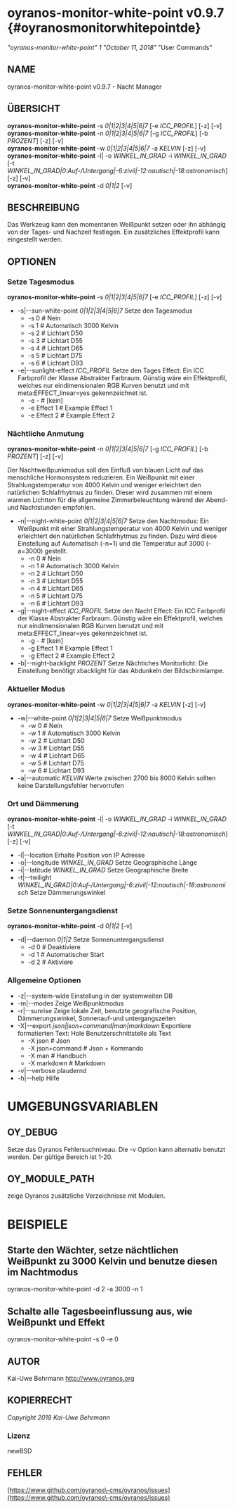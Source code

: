 # oyranos\-monitor\-white\-point v0.9.7 {#oyranosmonitorwhitepointde}
*"oyranos\-monitor\-white\-point"* *1* *"October 11, 2018"* "User Commands"
## NAME
oyranos\-monitor\-white\-point v0.9.7 \- Nacht Manager
## ÜBERSICHT
**oyranos\-monitor\-white\-point** \-s *0|1|2|3|4|5|6|7* [\-e *ICC\_PROFIL*] [\-z] [\-v]
<br />
**oyranos\-monitor\-white\-point** \-n *0|1|2|3|4|5|6|7* [\-g *ICC\_PROFIL*] [\-b *PROZENT*] [\-z] [\-v]
<br />
**oyranos\-monitor\-white\-point** \-w *0|1|2|3|4|5|6|7* \-a *KELVIN* [\-z] [\-v]
<br />
**oyranos\-monitor\-white\-point** \-l|  \-o *WINKEL\_IN\_GRAD* \-i *WINKEL\_IN\_GRAD* [\-t *WINKEL\_IN\_GRAD|0:Auf\-/Untergang|\-6:zivil|\-12:nautisch|\-18:astronomisch*] [\-z] [\-v]
<br />
**oyranos\-monitor\-white\-point** \-d *0|1|2* [\-v]
<br />
## BESCHREIBUNG
Das Werkzeug kann den momentanen Weißpunkt setzen oder ihn abhängig von der Tages\- und Nachzeit festlegen. Ein zusätzliches Effektprofil kann eingestellt werden.
## OPTIONEN
### Setze Tagesmodus
**oyranos\-monitor\-white\-point** \-s *0|1|2|3|4|5|6|7* [\-e *ICC\_PROFIL*] [\-z] [\-v]

* \-s|\-\-sun\-white\-point *0|1|2|3|4|5|6|7*	Setze den Tagesmodus
   * \-s 0		# Nein
   * \-s 1		# Automatisch 3000 Kelvin 
   * \-s 2		# Lichtart D50
   * \-s 3		# Lichtart D55
   * \-s 4		# Lichtart D65
   * \-s 5		# Lichtart D75
   * \-s 6		# Lichtart D93
* \-e|\-\-sunlight\-effect *ICC\_PROFIL*	Setze den Tages Effect: Ein ICC Farbprofil der Klasse Abstrakter Farbraum. Günstig wäre ein Effektprofil, welches nur eindimensionalen RGB Kurven benutzt und mit meta:EFFECT\_linear=yes gekennzeichnet ist.
   * \-e \-		# [kein]
   * \-e Effect 1		# Example Effect 1
   * \-e Effect 2		# Example Effect 2

### Nächtliche Anmutung
**oyranos\-monitor\-white\-point** \-n *0|1|2|3|4|5|6|7* [\-g *ICC\_PROFIL*] [\-b *PROZENT*] [\-z] [\-v]

Der Nachtweißpunkmodus soll den Einfluß von blauen Licht auf das menschliche Hormonsystem reduzieren. Ein Weißpunkt mit einer Strahlungstemperatur von 4000 Kelvin und weniger erleichtert den natürlichen Schlafrhytmus zu finden. Dieser wird zusammen mit einem warmen Lichtton für die allgemeine Zimmerbeleuchtung wärend der Abend\-und Nachtstunden empfohlen.

* \-n|\-\-night\-white\-point *0|1|2|3|4|5|6|7*	Setze den Nachtmodus: Ein Weißpunkt mit einer Strahlungstemperatur von 4000 Kelvin und weniger erleichtert den natürlichen Schlafrhytmus zu finden. Dazu wird diese Einstellung auf Automatisch (\-n=1) und die Temperatur auf 3000 (\-a=3000) gestellt.
   * \-n 0		# Nein
   * \-n 1		# Automatisch 3000 Kelvin 
   * \-n 2		# Lichtart D50
   * \-n 3		# Lichtart D55
   * \-n 4		# Lichtart D65
   * \-n 5		# Lichtart D75
   * \-n 6		# Lichtart D93
* \-g|\-\-night\-effect *ICC\_PROFIL*	Setze den Nacht Effect: Ein ICC Farbprofil der Klasse Abstrakter Farbraum. Günstig wäre ein Effektprofil, welches nur eindimensionalen RGB Kurven benutzt und mit meta:EFFECT\_linear=yes gekennzeichnet ist.
   * \-g \-		# [kein]
   * \-g Effect 1		# Example Effect 1
   * \-g Effect 2		# Example Effect 2
* \-b|\-\-night\-backlight *PROZENT*	Setze Nächtiches Monitorlicht: Die Einstellung benötigt xbacklight für das Abdunkeln der Bildschirmlampe.

### Aktueller Modus
**oyranos\-monitor\-white\-point** \-w *0|1|2|3|4|5|6|7* \-a *KELVIN* [\-z] [\-v]

* \-w|\-\-white\-point *0|1|2|3|4|5|6|7*	Setze Weißpunktmodus
   * \-w 0		# Nein
   * \-w 1		# Automatisch 3000 Kelvin 
   * \-w 2		# Lichtart D50
   * \-w 3		# Lichtart D55
   * \-w 4		# Lichtart D65
   * \-w 5		# Lichtart D75
   * \-w 6		# Lichtart D93
* \-a|\-\-automatic *KELVIN*	Werte zwischen 2700 bis 8000 Kelvin sollten keine Darstellungsfehler hervorrufen

### Ort und Dämmerung
**oyranos\-monitor\-white\-point** \-l|  \-o *WINKEL\_IN\_GRAD* \-i *WINKEL\_IN\_GRAD* [\-t *WINKEL\_IN\_GRAD|0:Auf\-/Untergang|\-6:zivil|\-12:nautisch|\-18:astronomisch*] [\-z] [\-v]

* \-l|\-\-location	Erhalte Position von IP Adresse
* \-o|\-\-longitude *WINKEL\_IN\_GRAD*	Setze Geographische Länge
* \-i|\-\-latitude *WINKEL\_IN\_GRAD*	Setze Geographische Breite
* \-t|\-\-twilight *WINKEL\_IN\_GRAD|0:Auf\-/Untergang|\-6:zivil|\-12:nautisch|\-18:astronomisch*	Setze Dämmerungswinkel

### Setze Sonnenuntergangsdienst
**oyranos\-monitor\-white\-point** \-d *0|1|2* [\-v]

* \-d|\-\-daemon *0|1|2*	Setze Sonnenuntergangsdienst
   * \-d 0		# Deaktiviere
   * \-d 1		# Automatischer Start
   * \-d 2		# Aktiviere

### Allgemeine Optionen

* \-z|\-\-system\-wide	Einstellung in der systemweiten DB
* \-m|\-\-modes	Zeige Weißpunktmodus
* \-r|\-\-sunrise	Zeige lokale Zeit, benutzte geografische Position, Dämmerungswinkel, Sonnenauf\-und untergangszeiten
* \-X|\-\-export *json|json+command|man|markdown*	Exportiere formatierten Text: Hole Benutzerschnittstelle als Text
   * \-X json		# Json
   * \-X json+command		# Json + Kommando
   * \-X man		# Handbuch
   * \-X markdown		# Markdown
* \-v|\-\-verbose	plaudernd
* \-h|\-\-help	Hilfe

# UMGEBUNGSVARIABLEN
## OY\_DEBUG
Setze das Oyranos Fehlersuchniveau. Die \-v Option kann alternativ benutzt werden. Der gültige Bereich ist 1\-20.
## OY\_MODULE\_PATH
zeige Oyranos zusätzliche Verzeichnisse mit Modulen.  
# BEISPIELE
## Starte den Wächter, setze nächtlichen Weißpunkt zu 3000 Kelvin und benutze diesen im Nachtmodus
oyranos\-monitor\-white\-point \-d 2 \-a 3000 \-n 1 
## Schalte alle Tagesbeeinflussung aus, wie Weißpunkt und Effekt
oyranos\-monitor\-white\-point \-s 0 \-e 0 
## AUTOR
Kai\-Uwe Behrmann http://www.oyranos.org
## KOPIERRECHT
*Copyright 2018 Kai\-Uwe Behrmann*


### Lizenz
newBSD
## FEHLER
[https://www.github.com/oyranos\-cms/oyranos/issues](https://www.github.com/oyranos\-cms/oyranos/issues)

